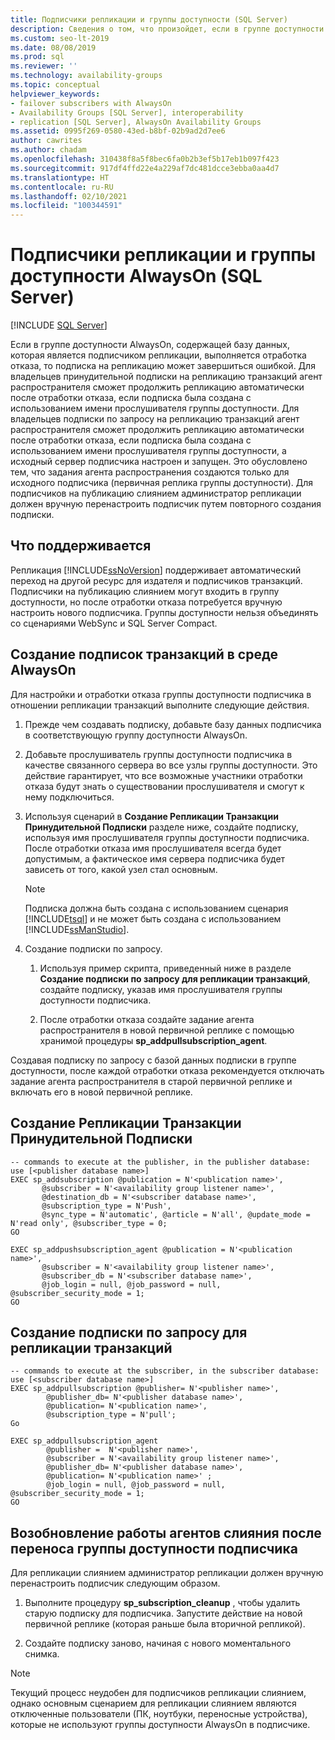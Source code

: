 ```yaml
---
title: Подписчики репликации и группы доступности (SQL Server)
description: Сведения о том, что произойдет, если в группе доступности Always On, содержащей базу данных, которая является подписчиком репликации, выполняется отработка отказа в SQL Server.
ms.custom: seo-lt-2019
ms.date: 08/08/2019
ms.prod: sql
ms.reviewer: ''
ms.technology: availability-groups
ms.topic: conceptual
helpviewer_keywords:
- failover subscribers with AlwaysOn
- Availability Groups [SQL Server], interoperability
- replication [SQL Server], AlwaysOn Availability Groups
ms.assetid: 0995f269-0580-43ed-b8bf-02b9ad2d7ee6
author: cawrites
ms.author: chadam
ms.openlocfilehash: 310438f8a5f8bec6fa0b2b3ef5b17eb1b097f423
ms.sourcegitcommit: 917df4ffd22e4a229af7dc481dcce3ebba0aa4d7
ms.translationtype: HT
ms.contentlocale: ru-RU
ms.lasthandoff: 02/10/2021
ms.locfileid: "100344591"
---
```

# <a name="replication-subscribers-and-always-on-availability-groups-sql-server"></a>Подписчики репликации и группы доступности AlwaysOn (SQL Server)
[!INCLUDE [SQL Server](../../../includes/applies-to-version/sqlserver.md)]

  Если в группе доступности AlwaysOn, содержащей базу данных, которая является подписчиком репликации, выполняется отработка отказа, то подписка на репликацию может завершиться ошибкой. Для владельцев принудительной подписки на репликацию транзакций агент распространителя сможет продолжить репликацию автоматически после отработки отказа, если подписка была создана с использованием имени прослушивателя группы доступности. Для владельцев подписки по запросу на репликацию транзакций агент распространителя сможет продолжить репликацию автоматически после отработки отказа, если подписка была создана с использованием имени прослушивателя группы доступности, а исходный сервер подписчика настроен и запущен. Это обусловлено тем, что задания агента распространения создаются только для исходного подписчика (первичная реплика группы доступности). Для подписчиков на публикацию слиянием администратор репликации должен вручную перенастроить подписчик путем повторного создания подписки.  
  
## <a name="what-is-supported"></a>Что поддерживается  
 Репликация [!INCLUDE[ssNoVersion](../../../includes/ssnoversion-md.md)] поддерживает автоматический переход на другой ресурс для издателя и подписчиков транзакций. Подписчики на публикацию слиянием могут входить в группу доступности, но после отработки отказа потребуется вручную настроить нового подписчика. Группы доступности нельзя объединять со сценариями WebSync и SQL Server Compact.  
  
## <a name="how-to-create-transactional-subscription-in-an-always-on-environment"></a>Создание подписок транзакций в среде AlwaysOn  
 Для настройки и отработки отказа группы доступности подписчика в отношении репликации транзакций выполните следующие действия.  
  
1.  Прежде чем создавать подписку, добавьте базу данных подписчика в соответствующую группу доступности AlwaysOn.  
  
2.  Добавьте прослушиватель группы доступности подписчика в качестве связанного сервера во все узлы группы доступности. Это действие гарантирует, что все возможные участники отработки отказа будут знать о существовании прослушивателя и смогут к нему подключиться.  
  
3.  Используя сценарий в **Создание Репликации Транзакции Принудительной Подписки** разделе ниже, создайте подписку, используя имя прослушивателя группы доступности подписчика. После отработки отказа имя прослушивателя всегда будет допустимым, а фактическое имя сервера подписчика будет зависеть от того, какой узел стал основным.  
  
    > [!NOTE]  
    >  Подписка должна быть создана с использованием сценария [!INCLUDE[tsql](../../../includes/tsql-md.md)] и не может быть создана с использованием [!INCLUDE[ssManStudio](../../../includes/ssmanstudio-md.md)].  
  
4.  Создание подписки по запросу.  
  
    1.  Используя пример скрипта, приведенный ниже в разделе **Создание подписки по запросу для репликации транзакций**, создайте подписку, указав имя прослушивателя группы доступности подписчика. 
   
    2.  После отработки отказа создайте задание агента распространителя в новой первичной реплике с помощью хранимой процедуры **sp_addpullsubscription_agent**. 
  
 Создавая подписку по запросу с базой данных подписки в группе доступности, после каждой отработки отказа рекомендуется отключать задание агента распространителя в старой первичной реплике и включать его в новой первичной реплике.  
  
## <a name="creating-a-transactional-replication-push-subscription"></a>Создание Репликации Транзакции Принудительной Подписки  
  
```  
-- commands to execute at the publisher, in the publisher database:  
use [<publisher database name>]  
EXEC sp_addsubscription @publication = N'<publication name>',   
       @subscriber = N'<availability group listener name>',   
       @destination_db = N'<subscriber database name>',   
       @subscription_type = N'Push',   
       @sync_type = N'automatic', @article = N'all', @update_mode = N'read only', @subscriber_type = 0;  
GO  
  
EXEC sp_addpushsubscription_agent @publication = N'<publication name>',   
       @subscriber = N'<availability group listener name>',   
       @subscriber_db = N'<subscriber database name>',   
       @job_login = null, @job_password = null, @subscriber_security_mode = 1;  
GO  
```  

## <a name="creating-a-transactional-replication-pull-subscription"></a>Создание подписки по запросу для репликации транзакций  
  
```  
-- commands to execute at the subscriber, in the subscriber database:  
use [<subscriber database name>]  
EXEC sp_addpullsubscription @publisher= N'<publisher name>',
        @publisher_db= N'<publisher database name>',
        @publication= N'<publication name>',
        @subscription_type = N'pull';
Go

EXEC sp_addpullsubscription_agent 
        @publisher =  N'<publisher name>', 
        @subscriber = N'<availability group listener name>',
        @publisher_db= N'<publisher database name>',
        @publication= N'<publication name>' ;
        @job_login = null, @job_password = null, @subscriber_security_mode = 1;  
GO
```  
  
## <a name="to-resume-the-merge-agents-after-the-availability-group-of-the-subscriber-fails-over"></a>Возобновление работы агентов слияния после переноса группы доступности подписчика  
 Для репликации слиянием администратор репликации должен вручную перенастроить подписчик следующим образом.  
  
1.  Выполните процедуру **sp_subscription_cleanup** , чтобы удалить старую подписку для подписчика. Запустите действие на новой первичной реплике (которая раньше была вторичной репликой).  
  
2.  Создайте подписку заново, начиная с нового моментального снимка.  
  
> [!NOTE]  
>  Текущий процесс неудобен для подписчиков репликации слиянием, однако основным сценарием для репликации слиянием являются отключенные пользователи (ПК, ноутбуки, переносные устройства), которые не используют группы доступности AlwaysOn в подписчике.  
  
  
